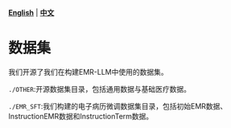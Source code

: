 [**English**](./README.md) | [**中文**](./README_zh.md)
# 数据集
我们开源了我们在构建EMR-LLM中使用的数据集。

`./OTHER`:开源数据集目录，包括通用数据与基础医疗数据。

`./EMR_SFT`:我们构建的电子病历微调数据集目录，包括初始EMR数据、InstructionEMR数据和InstructionTerm数据。